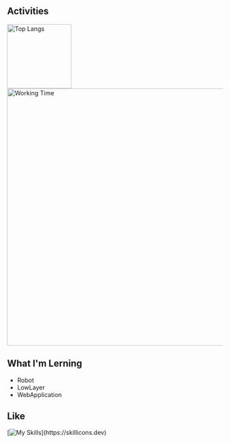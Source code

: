 ## Activities

<img alt="Top Langs" height="150" src="https://github-readme-stats.vercel.app/api?username=NOPLAB&theme=discord_old_blurple&show_icons=true" />

<img alt="Working Time" width="600" src="https://wakatime.com/share/@8b26b26a-9b6f-4741-b816-cf05c6bb97a9/dd4b629e-8689-4112-842b-cec626b59580.svg" />

## What I'm Lerning

- Robot
- LowLayer
- WebApplication

## Like

[![My Skills](https://skillicons.dev/icons?i=rust,c,cpp,cs,ts,unity,dotnet,react,docker,git,rider,vscode,neovim,arch,)](https://skillicons.dev)

<!---
NOPLAB/NOPLAB is a ✨ special ✨ repository because its `README.md` (this file) appears on your GitHub profile.
You can click the Preview link to take a look at your changes.
--->
